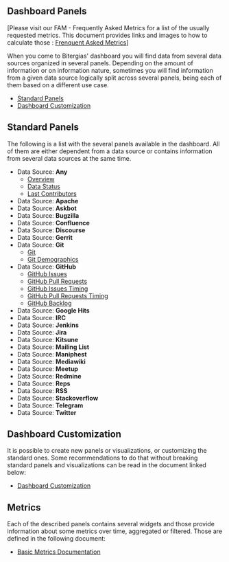 ## Dashboard Panels

[Please visit our FAM - Frequently Asked Metrics for a list of the usually
requested metrics. This document provides links and images to how to calculate
those : [Frenquent Asked Metrics](fam.md)]

When you come to Bitergias' dashboard you will find data from several data sources
organized in several panels. Depending on the amount of information or on
information nature, sometimes you will find information from a given data
source logically split across several panels, being each of them based on a
different use case.

* [Standard Panels](#standard-panels)
* [Dashboard Customization](#dashboard-customization)

## Standard Panels

The following is a list with the several panels available in the dashboard. All of them are either dependent from a data source or contains information from several data sources at the same time.

* Data Source: **Any**
  * [Overview](overview.md)
  * [Data Status](data-status.md)
  * [Last Contributors](last-contributors.md)
* Data Source: **Apache**
* Data Source: **Askbot**
* Data Source: **Bugzilla**
* Data Source: **Confluence**
* Data Source: **Discourse**
* Data Source: **Gerrit**
* Data Source: **Git**
  * [Git](git.md)
  * [Git Demographics](git-demographics.md)
* Data Source: **GitHub**
  * [GitHub Issues](github-issues.md)
  * [GitHub Pull Requests](github-pullrequests.md)
  * [GitHub Issues Timing](github-issues-timing.md)
  * [GitHub Pull Requests Timing](github-pullrequests-timing.md)
  * [GitHub Backlog](github-backlog.md)
* Data Source: **Google Hits**
* Data Source: **IRC**
* Data Source: **Jenkins**
* Data Source: **Jira**
* Data Source: **Kitsune**
* Data Source: **Mailing List**
* Data Source: **Maniphest**
* Data Source: **Mediawiki**
* Data Source: **Meetup**
* Data Source: **Redmine**
* Data Source: **Reps**
* Data Source: **RSS**
* Data Source: **Stackoverflow**
* Data Source: **Telegram**
* Data Source: **Twitter**

## Dashboard Customization

It is possible to create new panels or visualizations, or customizing the standard ones. Some recommendations to do that without breaking standard panels and visualizations can be read in the document linked below: 

* [Dashboard Customization](dashboard-customization.md)

## Metrics

Each of the described panels contains several widgets and those provide information about some metrics over time, aggregated or filtered. Those are defined in the following document:

* [Basic Metrics Documentation](metrics.md)
